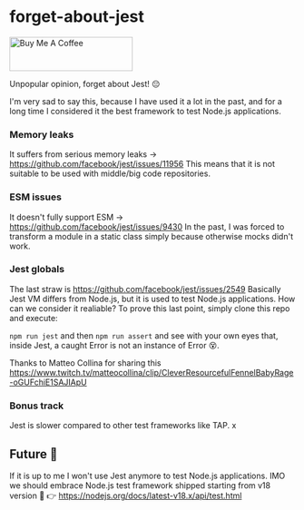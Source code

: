 # forget-about-jest
<a href="https://www.buymeacoffee.com/emiliosp" target="_blank"><img src="https://cdn.buymeacoffee.com/buttons/v2/default-yellow.png" alt="Buy Me A Coffee" style="height: 60px !important;width: 217px !important;" ></a>

Unpopular opinion, forget about Jest! 😔

I'm very sad to say this, because I have used it a lot in the past, and for a long time I considered it the best framework to test Node.js applications.

### Memory leaks
It suffers from serious memory leaks -> https://github.com/facebook/jest/issues/11956
This means that it is not suitable to be used with middle/big code repositories.

### ESM issues
It doesn't fully support ESM -> https://github.com/facebook/jest/issues/9430
In the past, I was forced to transform a module in a static class simply because otherwise mocks didn't work.

### Jest globals
The last straw is https://github.com/facebook/jest/issues/2549
Basically Jest VM differs from Node.js, but it is used to test Node.js applications. How can we consider it realiable?
To prove this last point, simply clone this repo and execute:

`npm run jest`
and then
`npm run assert` and see with your own eyes that, inside Jest, a caught Error is not an instance of Error 😵.

Thanks to Matteo Collina for sharing this https://www.twitch.tv/matteocollina/clip/CleverResourcefulFennelBabyRage-oGUFchiE1SAJIApU

### Bonus track
Jest is slower compared to other test frameworks like TAP.
x
## Future 🤔

If it is up to me I won't use Jest anymore to test Node.js applications. IMO we should embrace Node.js test framework shipped starting from v18 version 🚀
👉 https://nodejs.org/docs/latest-v18.x/api/test.html
